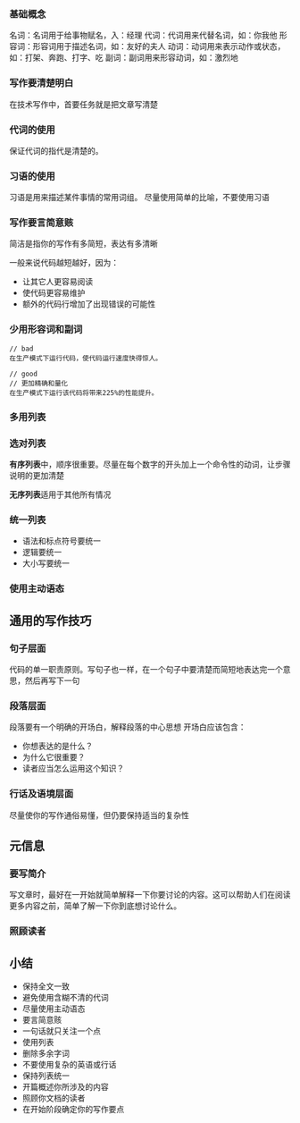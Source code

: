 ### 基础概念
名词：名词用于给事物赋名，入：经理
代词：代词用来代替名词，如：你我他
形容词：形容词用于描述名词，如：友好的夫人
动词：动词用来表示动作或状态，如：打架、奔跑、打字、吃
副词：副词用来形容动词，如：激烈地

### 写作要清楚明白
在技术写作中，首要任务就是把文章写清楚

### 代词的使用
保证代词的指代是清楚的。

### 习语的使用
习语是用来描述某件事情的常用词组。
尽量使用简单的比喻，不要使用习语

### 写作要言简意赅
简洁是指你的写作有多简短，表达有多清晰

一般来说代码越短越好，因为：
* 让其它人更容易阅读
* 使代码更容易维护
* 额外的代码行增加了出现错误的可能性

### 少用形容词和副词
```
// bad
在生产模式下运行代码，使代码运行速度快得惊人。

// good
// 更加精确和量化
在生产模式下运行该代码将带来225%的性能提升。
```

### 多用列表

### 选对列表
**有序列表**中，顺序很重要。尽量在每个数字的开头加上一个命令性的动词，让步骤说明的更加清楚

**无序列表**适用于其他所有情况

### 统一列表
* 语法和标点符号要统一
* 逻辑要统一
* 大小写要统一

### 使用主动语态

## 通用的写作技巧

### 句子层面
代码的单一职责原则。写句子也一样，在一个句子中要清楚而简短地表达完一个意思，然后再写下一句

### 段落层面
段落要有一个明确的开场白，解释段落的中心思想
开场白应该包含：
* 你想表达的是什么？
* 为什么它很重要？
* 读者应当怎么运用这个知识？

### 行话及语境层面
尽量使你的写作通俗易懂，但仍要保持适当的复杂性

## 元信息
### 要写简介
写文章时，最好在一开始就简单解释一下你要讨论的内容。这可以帮助人们在阅读更多内容之前，简单了解一下你到底想讨论什么。

### 照顾读者

## 小结
* 保持全文一致
* 避免使用含糊不清的代词
* 尽量使用主动语态
* 要言简意赅
* 一句话就只关注一个点
* 使用列表
* 删除多余字词
* 不要使用复杂的英语或行话
* 保持列表统一
* 开篇概述你所涉及的内容
* 照顾你文档的读者
* 在开始阶段确定你的写作要点